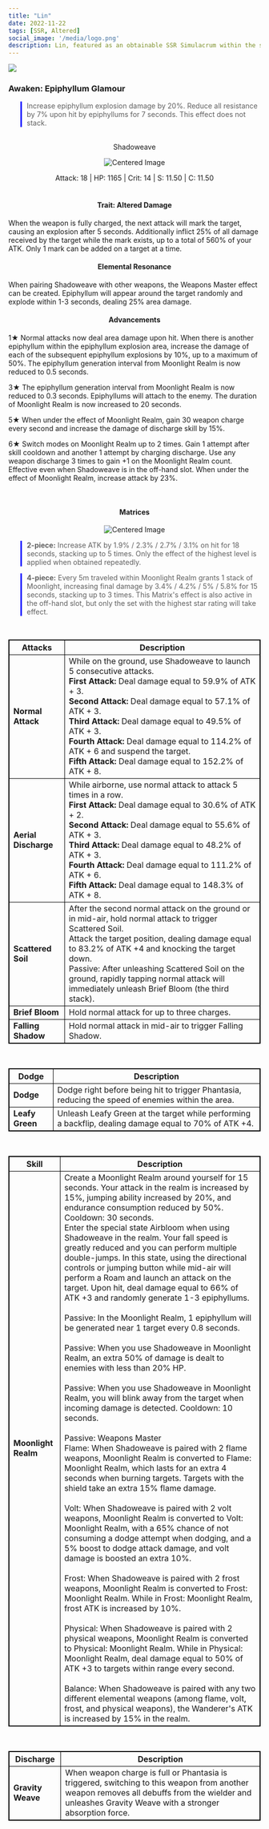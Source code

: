```yaml
---
title: "Lin"
date: 2022-11-22
tags: [SSR, Altered]
social_image: '/media/logo.png'
description: Lin, featured as an obtainable SSR Simulacrum within the simulacrum system, associated with the weapon Shadoweave.
---
```


![](https://i.postimg.cc/RF1LLN8j/Simulacrum-Lin-Awaken.png)

### Awaken: Epiphyllum Glamour
>Increase epiphyllum explosion damage by 20%. Reduce all resistance by 7% upon hit by epiphyllums for 7 seconds. This effect does not stack.

</br>

<center>
Shadoweave
</center>
<p align="center">
    <img src="https://i.postimg.cc/Pf8DmpGJ/Icon-Weapon-Shadoweave.webp" alt="Centered Image">
</p>


<center>
Attack: 18 | HP: 1165 | Crit: 14 | S: 11.50 | C: 11.50
</center>

</br>

<h4 style="text-align: center;"> Trait: Altered Damage</h4>

When the weapon is fully charged, the next attack will mark the target, causing an explosion after 5 seconds. Additionally inflict 25% of all damage received by the target while the mark exists, up to a total of 560% of your ATK. Only 1 mark can be added on a target at a time.

<h4 style="text-align: center;"> Elemental Resonance</h4>
 
When pairing Shadoweave with other weapons, the Weapons Master effect can be created. Epiphyllum will appear around the target randomly and explode within 1-3 seconds, dealing 25% area damage.

<h4 style="text-align: center;"> Advancements</h4>

1★ Normal attacks now deal area damage upon hit. When there is another epiphyllum within the epiphyllum explosion area, increase the damage of each of the subsequent epiphyllum explosions by 10%, up to a maximum of 50%. The epiphyllum generation interval from Moonlight Realm is now reduced to 0.5 seconds.


3★ The epiphyllum generation interval from Moonlight Realm is now reduced to 0.3 seconds. Epiphyllums will attach to the enemy. The duration of Moonlight Realm is now increased to 20 seconds.

5★ When under the effect of Moonlight Realm, gain 30 weapon charge every second and increase the damage of discharge skill by 15%.

6★ Switch modes on Moonlight Realm up to 2 times. Gain 1 attempt after skill cooldown and another 1 attempt by charging discharge. Use any weapon discharge 3 times to gain +1 on the Moonlight Realm count. Effective even when Shadoweave is in the off-hand slot. When under the effect of Moonlight Realm, increase attack by 23%.

</br>

<h4 style="text-align: center;"> Matrices</h4>

<p align="center">
    <img src="https://i.postimg.cc/GpSnmRnz/Lin-m.png" alt="Centered Image">
</p>

> **2-piece:** Increase ATK by 1.9% / 2.3% / 2.7% / 3.1% on hit for 18 seconds, stacking up to 5 times. Only the effect of the highest level is applied when obtained repeatedly.

> **4-piece:** Every 5m traveled within Moonlight Realm grants 1 stack of Moonlight, increasing final damage by 3.4% / 4.2% / 5% / 5.8% for 15 seconds, stacking up to 3 times. This Matrix's effect is also active in the off-hand slot, but only the set with the highest star rating will take effect.
<style>
table {
    border-collapse: collapse;
}
table, th, td {
   border: 1.5px solid black;
}
blockquote {
    border-left: solid blue;
    padding-left: 10px;
}
</style>

</br>

| Attacks | Description |
| --- | --- |
| **Normal Attack** | While on the ground, use Shadoweave to launch 5 consecutive attacks. </br> **First Attack:** Deal damage equal to 59.9% of ATK + 3. </br> **Second Attack:** Deal damage equal to 57.1% of ATK + 3. </br> **Third Attack:** Deal damage equal to 49.5% of ATK + 3. </br> **Fourth Attack:** Deal damage equal to 114.2% of ATK + 6 and suspend the target. </br> **Fifth Attack:** Deal damage equal to 152.2% of ATK + 8.
| **Aerial Discharge** | While airborne, use normal attack to attack 5 times in a row. </br> **First Attack:** Deal damage equal to 30.6% of ATK + 2. </br> **Second Attack:** Deal damage equal to 55.6% of ATK + 3. </br> **Third Attack:** Deal damage equal to 48.2% of ATK + 3. </br> **Fourth Attack:** Deal damage equal to 111.2% of ATK + 6. </br> **Fifth Attack:** Deal damage equal to 148.3% of ATK + 8.
| **Scattered Soil** | After the second normal attack on the ground or in mid-air, hold normal attack to trigger Scattered Soil.<br>Attack the target position, dealing damage equal to 83.2% of ATK +4 and knocking the target down.<br>Passive: After unleashing Scattered Soil on the ground, rapidly tapping normal attack will immediately unleash Brief Bloom (the third stack).
| **Brief Bloom** | Hold normal attack for up to three charges.
| **Falling Shadow** | Hold normal attack in mid-air to trigger Falling Shadow.

</br>

| Dodge | Description |
| --- | --- |
| **Dodge** | Dodge right before being hit to trigger Phantasia, reducing the speed of enemies within the area.
| **Leafy Green** | Unleash Leafy Green at the target while performing a backflip, dealing damage equal to 70% of ATK +4.


</br>

| Skill | Description |
| --- | --- |
| **Moonlight Realm** | Create a Moonlight Realm around yourself for 15 seconds. Your attack in the realm is increased by 15%, jumping ability increased by 20%, and endurance consumption reduced by 50%. Cooldown: 30 seconds.<br>Enter the special state Airbloom when using Shadoweave in the realm. Your fall speed is greatly reduced and you can perform multiple double-jumps. In this state, using the directional controls or jumping button while mid-air will perform a Roam and launch an attack on the target. Upon hit, deal damage equal to 66% of ATK +3 and randomly generate 1-3 epiphyllums.<br><br>Passive: In the Moonlight Realm, 1 epiphyllum will be generated near 1 target every 0.8 seconds.<br><br>Passive: When you use Shadoweave in Moonlight Realm, an extra 50% of damage is dealt to enemies with less than 20% HP.<br><br>Passive: When you use Shadoweave in Moonlight Realm, you will blink away from the target when incoming damage is detected. Cooldown: 10 seconds.<br><br>Passive: Weapons Master<br> Flame: When Shadoweave is paired with 2 flame weapons, Moonlight Realm is converted to Flame: Moonlight Realm, which lasts for an extra 4 seconds when burning targets. Targets with the shield take an extra 15% flame damage.<br><br> Volt: When Shadoweave is paired with 2 volt weapons, Moonlight Realm is converted to Volt: Moonlight Realm, with a 65% chance of not consuming a dodge attempt when dodging, and a 5% boost to dodge attack damage, and volt damage is boosted an extra 10%.<br><br> Frost: When Shadoweave is paired with 2 frost weapons, Moonlight Realm is converted to Frost: Moonlight Realm. While in Frost: Moonlight Realm, frost ATK is increased by 10%.<br><br> Physical: When Shadoweave is paired with 2 physical weapons, Moonlight Realm is converted to Physical: Moonlight Realm. While in Physical: Moonlight Realm, deal damage equal to 50% of ATK +3 to targets within range every second.<br><br>Balance: When Shadoweave is paired with any two different elemental weapons (among flame, volt, frost, and physical weapons), the Wanderer's ATK is increased by 15% in the realm. |

</br>

| Discharge | Description |
| --- | --- |
| **Gravity Weave** | When weapon charge is full or Phantasia is triggered, switching to this weapon from another weapon removes all debuffs from the wielder and unleashes Gravity Weave with a stronger absorption force.


